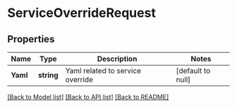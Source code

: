 # ServiceOverrideRequest

## Properties
Name | Type | Description | Notes
------------ | ------------- | ------------- | -------------
**Yaml** | **string** | Yaml related to service override | [default to null]

[[Back to Model list]](../README.md#documentation-for-models) [[Back to API list]](../README.md#documentation-for-api-endpoints) [[Back to README]](../README.md)


